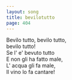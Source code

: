 ```yaml
---
layout: song
title: bevilotutto
page: 404
---
```


Bevilo tutto, bevilo tutto,  
bevilo tutto!  
Se l' e' bevuto tutto  
E non gli ha fatto male,  
L' acqua gli fa male,  
Il vino lo fa cantare!  
